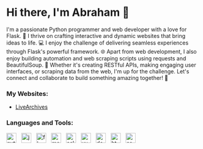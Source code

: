 # Hi there, I'm Abraham 👋 

I'm a passionate Python programmer and web developer with a love for Flask. 🐍 I thrive on crafting interactive and dynamic websites that bring ideas to life. 💻 I enjoy the challenge of delivering seamless experiences through Flask's powerful framework. 🌐 Apart from web development, I also enjoy building automation and web scraping scripts using requests and BeautifulSoup. 🤖 Whether it's creating RESTful APIs, making engaging user interfaces, or scraping data from the web, I'm up for the challenge. Let's connect and collaborate to build something amazing together! 🚀

### My Websites:
- [LiveArchives](https://livearchives.tv)

### Languages and Tools:
<img align="left" alt="python" width="26px" src="https://img.icons8.com/?size=512&id=13441&format=png" style="padding-right:10px;" />
<img align="left" alt="javascript" width="26px" src="https://img.icons8.com/?size=512&id=108784&format=png" style="padding-right:10px;" />
<img align="left" alt="flask" width="26px" src="https://img.icons8.com/?size=512&id=5mbMwDZ796xj&format=png" style="padding-right:10px;" />
<img align="left" alt="mongodb" width="26px" src="https://img.icons8.com/?size=512&id=74402&format=png" style="padding-right:10px;" />
<img align="left" alt="selenium" width="26px" src="https://img.icons8.com/?size=512&id=38553&format=png" style="padding-right:10px;" />
<img align="left" alt="vue" width="26px" src="https://img.icons8.com/?size=512&id=22813&format=png" style="padding-right:10px;" />
<img align="left" alt="docker" width="26px" src="https://img.icons8.com/?size=512&id=rY6agKizO9eb&format=png" style="padding-right:10px;" />
<img align="left" alt="html" width="26px" src="https://img.icons8.com/?size=512&id=20909&format=png" style="padding-right:10px;" />
<img align="left" alt="css" width="26px" src="https://img.icons8.com/?size=512&id=21278&format=png" style="padding-right:10px;" />